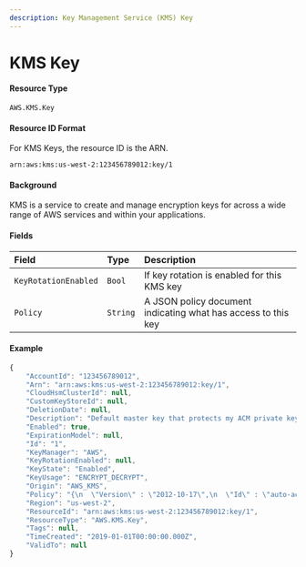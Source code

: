 ```yaml
---
description: Key Management Service (KMS) Key
---
```


# KMS Key

#### Resource Type

`AWS.KMS.Key`

#### Resource ID Format

For KMS Keys, the resource ID is the ARN.

`arn:aws:kms:us-west-2:123456789012:key/1`

#### Background

KMS is a service to create and manage encryption keys for across a wide range of AWS services and within your applications.

#### Fields

| Field                | Type     | Description                                                   |
| :------------------- | :------- | :------------------------------------------------------------ |
| `KeyRotationEnabled` | `Bool`   | If key rotation is enabled for this KMS key                   |
| `Policy`             | `String` | A JSON policy document indicating what has access to this key |

#### Example

```javascript
{
    "AccountId": "123456789012",
    "Arn": "arn:aws:kms:us-west-2:123456789012:key/1",
    "CloudHsmClusterId": null,
    "CustomKeyStoreId": null,
    "DeletionDate": null,
    "Description": "Default master key that protects my ACM private keys when no other key is defined",
    "Enabled": true,
    "ExpirationModel": null,
    "Id": "1",
    "KeyManager": "AWS",
    "KeyRotationEnabled": null,
    "KeyState": "Enabled",
    "KeyUsage": "ENCRYPT_DECRYPT",
    "Origin": "AWS_KMS",
    "Policy": "{\n  \"Version\" : \"2012-10-17\",\n  \"Id\" : \"auto-acm-3\",\n  \"Statement\" : [ {\n    \"Sid\" : \"Allow creation of decryption grants\",\n    \"Effect\" : \"Allow\",\n    \"Principal\" : {\n      \"AWS\" : \"*\"\n    },\n    \"Action\" : \"kms:CreateGrant\",\n    \"Resource\" : \"*\",\n    \"Condition\" : {\n      \"StringEquals\" : {\n        \"kms:CallerAccount\" : \"123456789012\",\n        \"kms:ViaService\" : \"acm.us-east-1.amazonaws.com\"\n      },\n      \"ForAllValues:StringEquals\" : {\n        \"kms:GrantOperations\" : \"Decrypt\"\n      },\n      \"Bool\" : {\n        \"kms:GrantIsForAWSResource\" : \"true\"\n      }\n    }\n  }, {\n    \"Sid\" : \"Allow creation of encryption grant\",\n    \"Effect\" : \"Allow\",\n    \"Principal\" : {\n      \"AWS\" : \"*\"\n    },\n    \"Action\" : \"kms:CreateGrant\",\n    \"Resource\" : \"*\",\n    \"Condition\" : {\n      \"StringEquals\" : {\n        \"kms:CallerAccount\" : \"123456789012\",\n        \"kms:ViaService\" : \"acm.us-east-1.amazonaws.com\"\n      },\n      \"ForAllValues:StringEquals\" : {\n        \"kms:GrantOperations\" : [ \"Encrypt\", \"ReEncryptFrom\", \"ReEncryptTo\" ]\n      },\n      \"Bool\" : {\n        \"kms:GrantIsForAWSResource\" : \"true\"\n      }\n    }\n  }, {\n    \"Sid\" : \"Allowed operations for the key owner\",\n    \"Effect\" : \"Allow\",\n    \"Principal\" : {\n      \"AWS\" : \"*\"\n    },\n    \"Action\" : [ \"kms:DescribeKey\", \"kms:ListGrants\", \"kms:RevokeGrant\", \"kms:GetKeyPolicy\" ],\n    \"Resource\" : \"*\",\n    \"Condition\" : {\n      \"StringEquals\" : {\n        \"kms:CallerAccount\" : \"123456789012\"\n      }\n    }\n  }, {\n    \"Sid\" : \"Deny re-encryption to any other key\",\n    \"Effect\" : \"Deny\",\n    \"Principal\" : {\n      \"AWS\" : \"*\"\n    },\n    \"Action\" : \"kms:ReEncrypt*\",\n    \"Resource\" : \"*\",\n    \"Condition\" : {\n      \"Bool\" : {\n        \"kms:ReEncryptOnSameKey\" : \"false\"\n      }\n    }\n  } ]\n}",
    "Region": "us-west-2",
    "ResourceId": "arn:aws:kms:us-west-2:123456789012:key/1",
    "ResourceType": "AWS.KMS.Key",
    "Tags": null,
    "TimeCreated": "2019-01-01T00:00:00.000Z",
    "ValidTo": null
}
```

